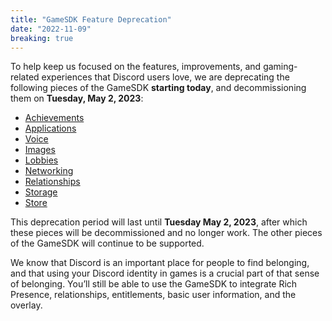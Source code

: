 ```yaml
---
title: "GameSDK Feature Deprecation"
date: "2022-11-09"
breaking: true
---
```


To help keep us focused on the features, improvements, and gaming-related experiences that Discord users love, we are deprecating the following pieces of the GameSDK **starting today**, and decommissioning them on **Tuesday, May 2, 2023**:

 * [Achievements](https://github.com/discord/discord-api-docs/blob/legacy-gamesdk/docs/game_sdk/Achievements.md)
 * [Applications](https://github.com/discord/discord-api-docs/blob/legacy-gamesdk/docs/game_sdk/Applications.md)
 * [Voice](https://github.com/discord/discord-api-docs/blob/legacy-gamesdk/docs/game_sdk/Discord_Voice.md)
 * [Images](https://github.com/discord/discord-api-docs/blob/legacy-gamesdk/docs/game_sdk/Images.md)
 * [Lobbies](https://github.com/discord/discord-api-docs/blob/legacy-gamesdk/docs/game_sdk/Lobbies.md)
 * [Networking](https://github.com/discord/discord-api-docs/blob/legacy-gamesdk/docs/game_sdk/Networking.md)
 * [Relationships](https://github.com/discord/discord-api-docs/blob/legacy-gamesdk/docs/game_sdk/Relationships.md)
 * [Storage](https://github.com/discord/discord-api-docs/blob/legacy-gamesdk/docs/game_sdk/Storage.md)
 * [Store](https://github.com/discord/discord-api-docs/blob/legacy-gamesdk/docs/game_sdk/Store.mdmd)

This deprecation period will last until **Tuesday May 2, 2023**, after which these pieces will be decommissioned and no longer work. The other pieces of the GameSDK will continue to be supported.

We know that Discord is an important place for people to find belonging, and that using your Discord identity in games is a crucial part of that sense of belonging. You’ll still be able to use the GameSDK to integrate Rich Presence, relationships, entitlements, basic user information, and the overlay.

